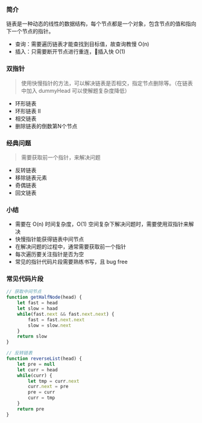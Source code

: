 ### 简介
链表是一种动态的线性的数据结构，每个节点都是一个对象，包含节点的值和指向下一个节点的指针。

- 查询：需要遍历链表才能查找到目标值，故查询教慢 O(n)
- 插入：只需要断开节点进行重连，插入快 O(1)

### 双指针

> 使用快慢指针的方法，可以解决链表是否相交，指定节点删除等。（在链表中加入 dummyHead 可以使解题复杂度降低）

- 环形链表
- 环形链表 II
- 相交链表
- 删除链表的倒数第N个节点


### 经典问题

> 需要获取前一个指针，来解决问题

- 反转链表
- 移除链表元素
- 奇偶链表
- 回文链表


### 小结

- 需要在 O(n) 时间复杂度，O(1) 空间复杂下解决问题时，需要使用双指针来解决
- 快慢指针能获得链表中间节点
- 在解决问题的过程中，通常需要获取前一个指针
- 每次遍历要关注指针是否为空
- 常见的指针代码片段需要熟练书写，且 bug free

### 常见代码片段

```js
// 获取中间节点
function getHalfNode(head) {
    let fast = head
    let slow = haad
    while(fast.next && fast.next.next) {
        fast = fast.next.next
        slow = slow.next
    }
    return slow
}

// 反转链表
function reverseList(head) {
    let pre = null
    let curr = head
    while(curr) {
        let tmp = curr.next
        curr.next = pre
        pre = curr
        curr = tmp
    }
    return pre
}
```